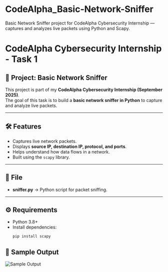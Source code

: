 # CodeAlpha_Basic-Network-Sniffer
Basic Network Sniffer project for CodeAlpha Cybersecurity Internship — captures and analyzes live packets using Python and Scapy.

# CodeAlpha Cybersecurity Internship - Task 1

## 📌 Project: Basic Network Sniffer

This project is part of my **CodeAlpha Cybersecurity Internship (September 2025)**.  
The goal of this task is to build a **basic network sniffer in Python** to capture and analyze live packets.

---

## 🛠️ Features
- Captures live network packets.
- Displays **source IP, destination IP, protocol, and ports**.
- Helps understand how data flows in a network.
- Built using the `scapy` library.

---

## 📂 File
- **sniffer.py** → Python script for packet sniffing.

---

## ⚙️ Requirements
- Python 3.8+
- Install dependencies:
  ```bash
  pip install scapy


## 📸 Sample Output
![Sample Output](screenshot.png)
